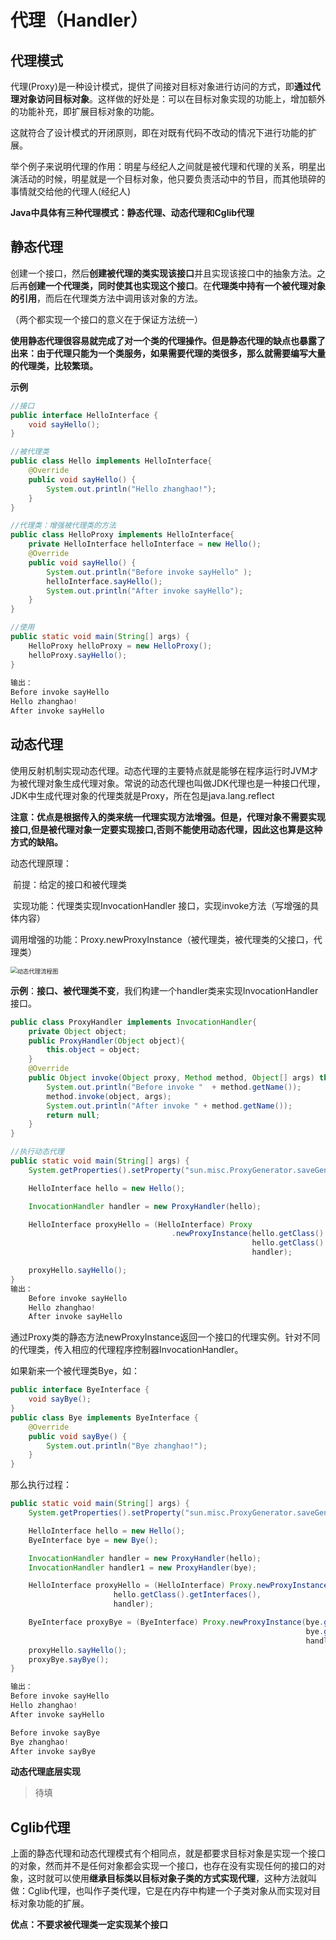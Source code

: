 # 代理（Handler）



## 代理模式

代理(Proxy)是一种设计模式，提供了间接对目标对象进行访问的方式，即**通过代理对象访问目标对象**。这样做的好处是：可以在目标对象实现的功能上，增加额外的功能补充，即扩展目标对象的功能。

这就符合了设计模式的开闭原则，即在对既有代码不改动的情况下进行功能的扩展。

举个例子来说明代理的作用：明星与经纪人之间就是被代理和代理的关系，明星出演活动的时候，明星就是一个目标对象，他只要负责活动中的节目，而其他琐碎的事情就交给他的代理人(经纪人)



**Java中具体有三种代理模式：静态代理、动态代理和Cglib代理**



## 静态代理

创建一个接口，然后**创建被代理的类实现该接口**并且实现该接口中的抽象方法。之后再**创建一个代理类，同时使其也实现这个接口**。在**代理类中持有一个被代理对象的引用**，而后在代理类方法中调用该对象的方法。

（两个都实现一个接口的意义在于保证方法统一）

**使用静态代理很容易就完成了对一个类的代理操作。但是静态代理的缺点也暴露了出来：由于代理只能为一个类服务，如果需要代理的类很多，那么就需要编写大量的代理类，比较繁琐。**



**示例**

```java
//接口
public interface HelloInterface {
    void sayHello();
}
```

```java
//被代理类
public class Hello implements HelloInterface{
    @Override
    public void sayHello() {
        System.out.println("Hello zhanghao!");
    }
}
```

```java
//代理类：增强被代理类的方法
public class HelloProxy implements HelloInterface{
    private HelloInterface helloInterface = new Hello();
    @Override
    public void sayHello() {
        System.out.println("Before invoke sayHello" );
        helloInterface.sayHello();
        System.out.println("After invoke sayHello");
    }
}
```

```java
//使用
public static void main(String[] args) {
    HelloProxy helloProxy = new HelloProxy();
    helloProxy.sayHello();
}
    
输出：
Before invoke sayHello
Hello zhanghao!
After invoke sayHello
```



## 动态代理

使用反射机制实现动态代理。动态代理的主要特点就是能够在程序运行时JVM才为被代理对象生成代理对象。常说的动态代理也叫做JDK代理也是一种接口代理，JDK中生成代理对象的代理类就是Proxy，所在包是java.lang.reflect

**注意：优点是根据传入的类来统一代理实现方法增强。但是，代理对象不需要实现接口,但是被代理对象一定要实现接口,否则不能使用动态代理，因此这也算是这种方式的缺陷。**

动态代理原理：

​	前提：给定的接口和被代理类

​	实现功能：代理类实现InvocationHandler 接口，实现invoke方法（写增强的具体内容）

​	调用增强的功能：Proxy.newProxyInstance（被代理类，被代理类的父接口，代理类）



<img src="https:////upload-images.jianshu.io/upload_images/2109481-5bc36d36f5997da1.png?imageMogr2/auto-orient/strip|imageView2/2/w/1200/format/webp" alt="动态代理流程图" style="zoom: 67%;" />





**示例**：**接口、被代理类不变**，我们构建一个handler类来实现InvocationHandler接口。

```java
public class ProxyHandler implements InvocationHandler{
    private Object object;
    public ProxyHandler(Object object){
        this.object = object;
    }
    @Override
    public Object invoke(Object proxy, Method method, Object[] args) throws Throwable {
        System.out.println("Before invoke "  + method.getName());
        method.invoke(object, args);
        System.out.println("After invoke " + method.getName());
        return null;
    }
}
```

```java
//执行动态代理
public static void main(String[] args) {
    System.getProperties().setProperty("sun.misc.ProxyGenerator.saveGeneratedFiles", "true");

    HelloInterface hello = new Hello();

    InvocationHandler handler = new ProxyHandler(hello);

    HelloInterface proxyHello = (HelloInterface) Proxy
        							.newProxyInstance(hello.getClass().getClassLoader(), 
                          							  hello.getClass().getInterfaces(), 
                          							  handler);

    proxyHello.sayHello();
}
输出：
    Before invoke sayHello
    Hello zhanghao!
    After invoke sayHello
```

通过Proxy类的静态方法newProxyInstance返回一个接口的代理实例。针对不同的代理类，传入相应的代理程序控制器InvocationHandler。

如果新来一个被代理类Bye，如：

```java
public interface ByeInterface {
    void sayBye();
}
public class Bye implements ByeInterface {
    @Override
    public void sayBye() {
        System.out.println("Bye zhanghao!");
    }
}
```

那么执行过程：

```java
public static void main(String[] args) {
    System.getProperties().setProperty("sun.misc.ProxyGenerator.saveGeneratedFiles", "true");

    HelloInterface hello = new Hello();
    ByeInterface bye = new Bye();

    InvocationHandler handler = new ProxyHandler(hello);
    InvocationHandler handler1 = new ProxyHandler(bye);

    HelloInterface proxyHello = (HelloInterface) Proxy.newProxyInstance(hello.getClass().getClassLoader(), 
                       hello.getClass().getInterfaces(), 
                       handler);

    ByeInterface proxyBye = (ByeInterface) Proxy.newProxyInstance(bye.getClass().getClassLoader(),
                                                                  bye.getClass().getInterfaces(), 
                                                                  handler1);
    proxyHello.sayHello();
    proxyBye.sayBye();
}

输出：
Before invoke sayHello
Hello zhanghao!
After invoke sayHello

Before invoke sayBye
Bye zhanghao!
After invoke sayBye
```



**动态代理底层实现**

> 待填
>





## Cglib代理

上面的静态代理和动态代理模式有个相同点，就是都要求目标对象是实现一个接口的对象，然而并不是任何对象都会实现一个接口，也存在没有实现任何的接口的对象，这时就可以使用**继承目标类以目标对象子类的方式实现代理**，这种方法就叫做：Cglib代理，也叫作子类代理，它是在内存中构建一个子类对象从而实现对目标对象功能的扩展。

**优点：不要求被代理类一定实现某个接口**

